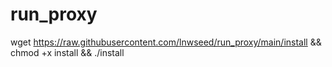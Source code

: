 # run_proxy


wget https://raw.githubusercontent.com/lnwseed/run_proxy/main/install && chmod +x install && ./install
